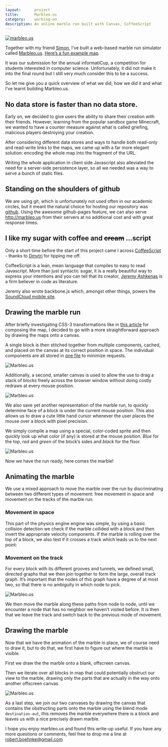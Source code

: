 ```yaml
---
layout:      project
title:       Marbleo.us
category:    working-on
description: An online marble run built with Canvas, CoffeeScript
---
```


<a href="http://marbleo.us/#GQIAAP8AAAYvAgAA_wAAFDwAAAA_AAAABwICAP8AAAQAAAAAAAAAABgCAgD_AAALAQEAAP8AAAYpAQAAGgcIAf8AAAU_AAAAPwEAAP8AAAU_AAAAPwEAAP8AAAU_AAAAKwAAAB4CBQD_AAAEAAAAAAAAAAAwBwgA_wAABAAAAAAAAAAAAAAAACwHCQD_AAADAQEAAP8AAAYpAQAA_wAAIgAAAAAAAAAAAAAAAAABAAD_AAADKQEAAP8AAAYpAQAA_wAAKQEBAAD_AAAGKQEAAP8AACkBAQAAFAAAARUAAAAVAAAAFQAAABUAAAAFBwkAKQEAABYAAAEVAAAAFQAAABUAAAAFBwkA_wAAARUAAAAVAAAAFQAAABUAAAAVAAAABQIGAP8AAA8AAAAAAAAAAAAAAAAAAAAAFAEAAP8AAAIAAAAAAAAAAAAAAAAAAAAAMAIAAP8AAAIFAgAA_wAABjECAAAA=">
  <img src="/img/marbleous-screenshot-small.png" alt="marbleo.us" />
</a>

Together with my friend [Simon][simon], I’ve built a web-based marble run simulator called [Marbleo.us][marbleo.us]. [Here’s a fun example map][try].

It was our submission for the annual informatiCup, a competition for students interested in computer science. Unfortunately, it did not make it into the final round but I still very much consider this to be a success.

So let me give you a quick overview of what we did, how we did it and what I’ve learnt building Marbleo.us.

## No data store is faster than no data store.
Early on, we decided to give users the ability to share their creation with their friends. However, learning from the popular sandbox game Minecraft, we wanted to have a counter measure against what is called griefing, malicious players destroying your creation.

After considering different data stores and ways to handle both read-only and read-write links to the maps, we came up with a far more elegant solution: encoding the whole map into the fragment of the URL.

Writing the whole application in client side Javascript also alleviated the need for a server-side persistence layer, so all we needed was a way to serve a bunch of static files.

## Standing on the shoulders of github
We are using git, which is unfortunately not used often in our academic circles, but it meant the natural choice for hosting our repository was [github][github]. Using the awesome github-pages feature, we can also serve http://marbleo.us from their servers at no additional cost and with great response times.

## I like my sugar with coffee and <strike>cream</strike> …script
Only a short time before the start of this project came I across [CoffeeScript][coffeescript] - thanks to [Dmytri][dmytri] for tipping me off.

CoffeeScript is a lean, mean language that compiles to easy to read Javascript.
More than just syntactic sugar, it is a really beautiful way to express your intentions and you can tell that its creator, [Jeremy Ashkenas][jeremy] is a firm believer in code as literature.

Jeremy also wrote backbone.js which, amongst other things, powers the
[SoundCloud mobile site][soundcloud_mobile].

## Drawing the marble run
After briefly investigating CSS-3 transformations like in [this article][transforms] for composing the map, I decided to go with a more straightforward approach by drawing the maps onto a canvas.

A single block is then stitched together from multiple components, cached, and placed on the canvas at its correct position in space. The individual components are all stored in [one file][texture_file] to minimize requests.

![Marbleo.us](/img/marbleous-compositing.png)

Additionally, a second, smaller canvas is used to allow the use to drag a stack of blocks freely across the browser window without doing costly redraws at every mouse position.

![Marbleo.us](/img/marbleous-canvases.png)

We also save yet another representation of the marble run, to quickly determine face of a block is under the current mouse position.
This also allows us to draw a cute little hand cursor whenever the user places the mouse over a block with pixel precision.

We simply compile a map using a special, color-coded sprite and then quickly look up what color (if any) is stored at the mouse position.
_Blue_ for the top, _red_ and _green_ of the block’s sides and _black_ for the floor.

![Marbleo.us](/img/marbleous-hitmap.png)

Now we have the run ready, here comes the marble!

## Animating the marble

We use a mixed approach to move the marble over the run by discriminating between two different types of movement: free movement in space and movement on the tracks of the marble run.

### Movement in space

This part of the physics engine engine was simple, by using a basic collision detection we check if the marble collided with a block and then invert the appropriate velocity components. If the marble is rolling over the top of a block, we also test if it crosses a track which leads us to the next point:

### Movement on the track

For every block with its different grooves and tunnels, we defined small, directed graphs that we then join together to form the large, overall track graph.
It’s important that the nodes of this graph have a degree of at most two, so that there is no ambiguity in which node to pick.

![Marbleo.us](/img/marbleous-tracks.png)

We then move the marble along these paths from node to node, until we encounter a node that has no neighbor we haven’t visited before. It is then that we leave the track and switch back to the previous mode of movement.

## Drawing the marble

Now that we have the animation of the marble in place, we of course need to draw it, but to do that, we first have to figure out where the marble is visible.

First we draw the the marble onto a blank, offscreen canvas.

Then we iterate over all blocks in map that could potentially obstruct our view to the marble, drawing only the parts that are actually in the way onto another offscreen canvas.

![Marbleo.us](/img/marbleous-visibility.png)

As a last step, we join our two canvases by drawing the canvas that contains the obstructing parts onto the marble using the blend mode `destination-out`, this removes the marble everywhere there is a block and leaves us with a nice precisely drawn marble.

I hope you enjoy marbleo.us and found this write-up useful. If you have any more questions or comments, feel free to drop me a line at robert.boehnke@gmail.com

[coffeescript]:      http://coffeescript.org
[dmytri]:            http://dmytri.info/
[jeremy]:            https://github.com/jashkenas
[marbleo.us]:        http://marbleo.us
[texture_file]:      https://github.com/robb/Marbleo.us/blob/master/src/img/textures.png
[try]:               http://marbleo.us/#GQIAAP8AAAYvAgAA_wAAFDwAAAA_AAAABwICAP8AAAQAAAAAAAAAABgCAgD_AAALAQEAAP8AAAYpAQAAGgcIAf8AAAU_AAAAPwEAAP8AAAU_AAAAPwEAAP8AAAU_AAAAKwAAAB4CBQD_AAAEAAAAAAAAAAAwBwgA_wAABAAAAAAAAAAAAAAAACwHCQD_AAADAQEAAP8AAAYpAQAA_wAAIgAAAAAAAAAAAAAAAAABAAD_AAADKQEAAP8AAAYpAQAA_wAAKQEBAAD_AAAGKQEAAP8AACkBAQAAFAAAARUAAAAVAAAAFQAAABUAAAAFBwkAKQEAABYAAAEVAAAAFQAAABUAAAAFBwkA_wAAARUAAAAVAAAAFQAAABUAAAAVAAAABQIGAP8AAA8AAAAAAAAAAAAAAAAAAAAAFAEAAP8AAAIAAAAAAAAAAAAAAAAAAAAAMAIAAP8AAAIFAgAA_wAABjECAAAA=
[transforms]:        http://cssatoms.com/miscellaneous/create-a-3d-cube-in-pure-css3/
[simon]:             http://simon-hohberg.de
[github]:            https://github.com/robb/Marbleo.us
[soundcloud_mobile]: https://m.soundcloud.com